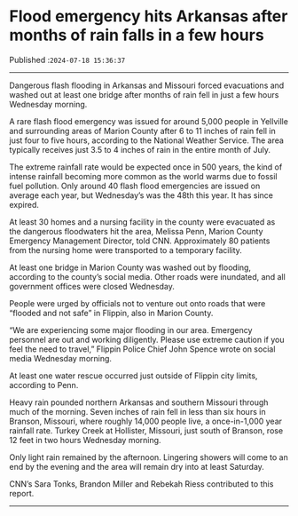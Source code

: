 # Flood emergency hits Arkansas after months of rain falls in a few hours

Published :`2024-07-18 15:36:37`

---

Dangerous flash flooding in Arkansas and Missouri forced evacuations and washed out at least one bridge after months of rain fell in just a few hours Wednesday morning.

A rare flash flood emergency was issued for around 5,000 people in Yellville and surrounding areas of Marion County after 6 to 11 inches of rain fell in just four to five hours, according to the National Weather Service. The area typically receives just 3.5 to 4 inches of rain in the entire month of July.

The extreme rainfall rate would be expected once in 500 years, the kind of intense rainfall becoming more common as the world warms due to fossil fuel pollution. Only around 40 flash flood emergencies are issued on average each year, but Wednesday’s was the 48th this year. It has since expired.

At least 30 homes and a nursing facility in the county were evacuated as the dangerous floodwaters hit the area, Melissa Penn, Marion County Emergency Management Director, told CNN. Approximately 80 patients from the nursing home were transported to a temporary facility.

At least one bridge in Marion County was washed out by flooding, according to the county’s social media. Other roads were inundated, and all government offices were closed Wednesday.

People were urged by officials not to venture out onto roads that were “flooded and not safe” in Flippin, also in Marion County.

“We are experiencing some major flooding in our area. Emergency personnel are out and working diligently. Please use extreme caution if you feel the need to travel,” Flippin Police Chief John Spence wrote on social media Wednesday morning.

At least one water rescue occurred just outside of Flippin city limits, according to Penn.

Heavy rain pounded northern Arkansas and southern Missouri through much of the morning. Seven inches of rain fell in less than six hours in Branson, Missouri, where roughly 14,000 people live, a once-in-1,000 year rainfall rate. Turkey Creek at Hollister, Missouri, just south of Branson, rose 12 feet in two hours Wednesday morning.

Only light rain remained by the afternoon. Lingering showers will come to an end by the evening and the area will remain dry into at least Saturday.

CNN’s Sara Tonks, Brandon Miller and Rebekah Riess contributed to this report.

---

